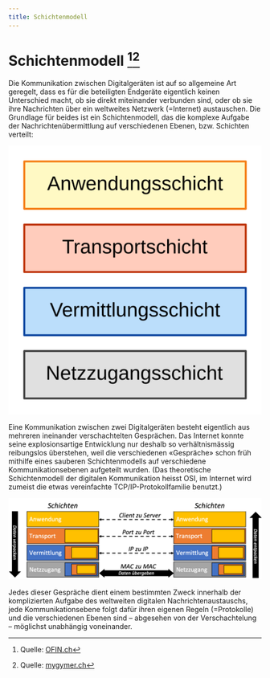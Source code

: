 ```yaml
---
title: Schichtenmodell
---
```

# Schichtenmodell [^1][^2]

Die Kommunikation zwischen Digitalgeräten ist auf so allgemeine Art geregelt, dass es für die beteiligten Endgeräte eigentlich keinen Unterschied macht, ob sie direkt miteinander verbunden sind, oder ob sie ihre Nachrichten über ein weltweites Netzwerk (=Internet) austauschen. Die Grundlage für beides ist ein Schichtenmodell, das die komplexe Aufgabe der Nachrichtenübermittlung auf verschiedenen Ebenen, bzw. Schichten verteilt:

![](img/layers.svg)

Eine Kommunikation zwischen zwei Digitalgeräten besteht eigentlich aus mehreren ineinander verschachtelten Gesprächen. Das Internet konnte seine explosionsartige Entwicklung nur deshalb so verhältnismässig reibungslos überstehen, weil die verschiedenen «Gespräche» schon früh mithilfe eines sauberen Schichtenmodells auf verschiedene Kommunikationsebenen aufgeteilt wurden. (Das theoretische Schichtenmodell der digitalen Kommunikation heisst OSI, im Internet wird zumeist die etwas vereinfachte TCP/IP-Protokollfamilie benutzt.)

![](img/layers-tcp-ip.png)

Jedes dieser Gespräche dient einem bestimmten Zweck innerhalb der komplizierten Aufgabe des weltweiten digitalen Nachrichtenaustauschs, jede Kommunikationsebene folgt dafür ihren eigenen Regeln (=Protokolle) und die verschiedenen Ebenen sind – abgesehen von der Verschachtelung – möglichst unabhängig voneinander.


[^1]: Quelle: [OFIN.ch](https://oinf.ch/kurs/vernetzung-und-systeme/kommunikation-in-netzwerken/)
[^2]: Quelle: [mygymer.ch](https://informatik.mygymer.ch/g23c/008.rechnernetze-kommunikation/01.schichtenmodell.html#beispiel-%C2%ABpaketversand%C2%BB)